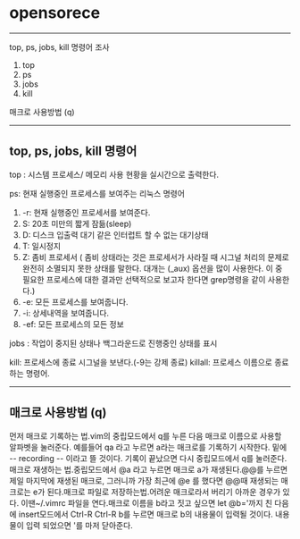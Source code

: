 # opensorece
--------------------------------------------------------------
top, ps, jobs, kill 명령어 조사
1) top
2) ps
3) jobs
4) kill

매크로 사용방법 (q)

--------------------------------------------------------------
top, ps, jobs, kill 명령어
--------------------------------------------------------------
top : 시스템 프로세스/ 메모리 사용 현황을 실시간으로 출력한다.

ps: 현재 실행중인 프로세스를 보여주는 리눅스 명령어
1) -r: 현재 실행중인 프로세서를 보여준다.
2) S: 20초 미만의 짧게 잠듦(sleep)
3) D: 디스크 입출력 대기 같은 인터럽트 할 수 없는 대기상태
4) T: 일시정지
5) Z: 좀비 프로세서 ( 좀비 상태라는 것은 프로세서가 사라질 때 시그널 처리의 문제로 완전히 소멸되지 못한 상태를 말한다. 대개는 (_aux) 옵션을 많이 사용한다. 이 중 필요한 프로세스에 대한 결과만 선택적으로 보고자 한다면 grep명령을 같이 사용한다.)
6) -e: 모든 프로세스를 보여줍니다.
7) -i: 상세내역을 보여줍니다.
8) -ef: 모든 프로세스의 모든 정보

jobs : 작업이 중지된 상태나 백그라운드로 진행중인 상태를 표시

kill: 프로세스에 종료 시그널을 보낸다.(-9는 강제 종료)
killall: 프로세스 이름으로 종료하는 명령어.

--------------------------------------------------------------
매크로 사용방법 (q)
--------------------------------------------------------------
먼저 매크로 기록하는 법.vim의 중립모드에서 q를 누른 다음 매크로 이름으로 사용할 알파벳을 눌러준다. 예를들어 qa 라고 누르면 a라는 매크로를 기록하기 시작한다. 밑에 -- recording -- 이라고 뜰 것이다. 기록이 끝났으면 다시 중립모드에서 q를 눌러준다.매크로 재생하는 법.중립모드에서 @a 라고 누르면 매크로 a가 재생된다.@@를 누르면 제일 마지막에 재생된 매크로, 그러니까 가장 최근에  @e 를 했다면 @@때 재생되는 매크로는 e가 된다.매크로 파일로 저장하는법.어려운 매크로라서 버리기 아까운 경우가 있다. 이땐~/.vimrc 파일을 연다.매크로 이름을 b라고 짓고 싶으면 let @b='까지 친 다음에 insert모드에서 Ctrl-R Ctrl-R b를 누르면 매크로 b의 내용물이 입력될 것이다. 내용물이 입력 되었으면 '를 마저 닫아준다.
